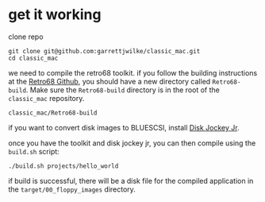 # get it working

clone repo

```
git clone git@github.com:garrettjwilke/classic_mac.git
cd classic_mac
```

we need to compile the retro68 toolkit. if you follow the building instructions at the [Retro68 Github](https://github.com/autc04/Retro68), you should have a new directory called `Retro68-build`. Make sure the `Retro68-build` directory is in the root of the `classic_mac` repository.

```
classic_mac/Retro68-build
```

if you want to convert disk images to BLUESCSI, install [Disk Jockey Jr](https://diskjockey.onegeekarmy.eu/djjr/).

once you have the toolkit and disk jockey jr, you can then compile using the `build.sh` script:
```
./build.sh projects/hello_world
```

if build is successful, there will be a disk file for the compiled application in the `target/00_floppy_images` directory.

